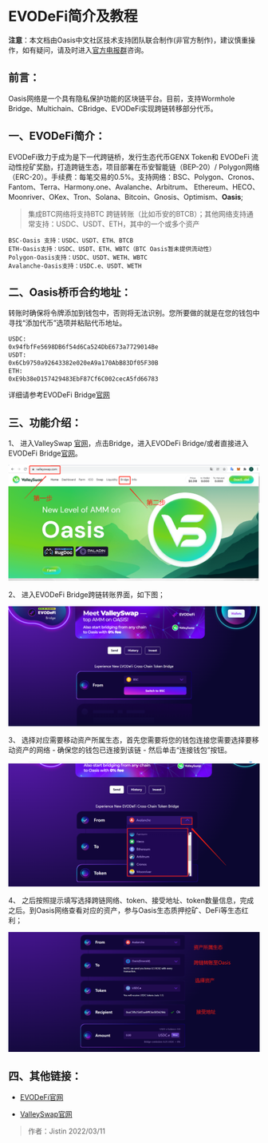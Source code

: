 # EVODeFi简介及教程

**注意**：本文档由Oasis中文社区技术支持团队联合制作(非官方制作)，建议慎重操作，如有疑问，请及时进入[官方电报群](https://t.me/oasisnetworkchina)咨询。

## 前言：
Oasis网络是一个具有隐私保护功能的区块链平台。目前，支持Wormhole Bridge、Multichain、CBridge、EVODeFi实现跨链转移部分代币。

## 一、EVODeFi简介： 
EVODeFi致力于成为是下一代跨链桥，发行生态代币GENX Token和 EVODeFi 流动性挖矿奖励，打造跨链生态，项目部署在币安智能链（BEP-20）/ Polygon网络（ERC-20）。手续费：每笔交易的0.5%。支持网络：BSC、Polygon、Cronos、Fantom、Terra、Harmony.one、Avalanche、Arbitrum、 Ethereum、HECO、 Moonriver、OKex、Tron、Solana、Bitcoin、Gnosis、Optimism、**Oasis**;

> 集成BTC网络将支持BTC 跨链转账（比如币安的BTCB）；其他网络支持通常支持：USDC、USDT、ETH，其中的一个或多个资产

```
BSC-Oasis 支持：USDC、USDT、ETH、BTCB
ETH-Oasis支持：USDC、USDT、ETH、WBTC（BTC Oasis暂未提供流动性）
Polygon-Oasis支持：USDC、USDT、WETH、WBTC
Avalanche-Oasis支持：USDC.e、USDT、WETH
```

## 二、Oasis桥币合约地址：

转账时确保将令牌添加到钱包中，否则将无法识别。您所要做的就是在您的钱包中寻找“添加代币”选项并粘贴代币地址。 

```
USDC:
0x94fbfFe5698DB6f54d6Ca524DbE673a7729014Be
USDT:
0x6Cb9750a92643382e020eA9a170AbB83Df05F30B
ETH:
0xE9b38eD157429483EbF87Cf6C002cecA5fd66783

```

详细请参考EVODeFi Bridge[官网](https://docs.evodefi.com/evodefi-the-next-generation-cross-chain-bridge/evodefi-bridge/bridge-faq)



## 三、功能介绍：

1、	进入ValleySwap [官网](https://valleyswap.com/)，点击Bridge，进入EVODeFi Bridge/或者直接进入EVODeFi Bridge[官网](https://bridge.evodefi.com/)。

![](1.png)

2、	进入EVODeFi Bridge跨链转账界面，如下图；

![](2.png)

3、	选择对应需要移动资产所属生态，首先您需要将您的钱包连接您需要选择要移动资产的网络 - 确保您的钱包已连接到该链 - 然后单击“连接钱包”按钮。 

![](3.png)

4、	之后按照提示填写选择跨链网络、token、接受地址、token数量信息，完成之后。到Oasis网络查看对应的资产，参与Oasis生态质押挖矿、DeFi等生态红利；

![](4.png)

## 四、其他链接：

* [EVODeFi官网](https://bridge.evodefi.com/)

* [ValleySwap官网](https://valleyswap.com/)

>作者：Jistin 2022/03/11